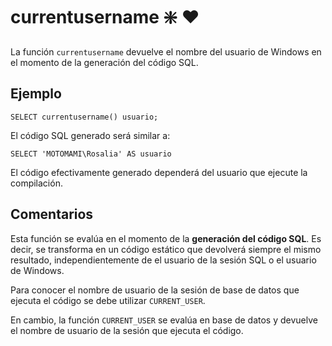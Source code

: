 ﻿---
SidebarGroup: "index-system-functions"
Autogenerated: true
---

# currentusername ❇️ ❤️ 

La función `currentusername` devuelve el nombre del usuario de Windows en el momento de la generación del código SQL.

## Ejemplo

```
SELECT currentusername() usuario; 
```

El código SQL generado será similar a:

```
SELECT 'MOTOMAMI\Rosalia' AS usuario
```

El código efectivamente generado dependerá del usuario que ejecute la compilación.

## Comentarios

Esta función se evalúa en el momento de la **generación del código SQL**. Es decir, se transforma en un código estático que devolverá siempre el mismo resultado, independientemente de el usuario de la sesión SQL o el usuario de Windows.

Para conocer el nombre de usuario de la sesión de base de datos que ejecuta el código se debe utilizar `CURRENT_USER`. 

En cambio, la función `CURRENT_USER` se evalúa en base de datos y devuelve el nombre de usuario de la sesión que ejecuta el código.




